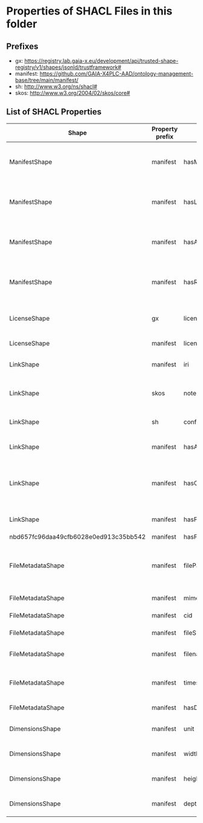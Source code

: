 # Properties of SHACL Files in this folder

## Prefixes

- gx: <https://registry.lab.gaia-x.eu/development/api/trusted-shape-registry/v1/shapes/jsonld/trustframework#>
- manifest: <https://github.com/GAIA-X4PLC-AAD/ontology-management-base/tree/main/manifest/>
- sh: <http://www.w3.org/ns/shacl#>
- skos: <http://www.w3.org/2004/02/skos/core#>

## List of SHACL Properties

| Shape | Property prefix | Property | MinCount | MaxCount | Description | Datatype/NodeKind | Filename |
| --- | --- | --- | --- | --- | --- | --- | --- |
| ManifestShape | manifest | hasManifestReference | 1 | 1 | Self-reference to the manifest.json providing the structure and list of contents for a domain specific asset. |  | manifest_shacl.ttl |
| ManifestShape | manifest | hasLicense | 1 | 1 | Defines the license valid for all content referenced in the manifest. Does not apply to linked data(sets) with explicit license terms. |  | manifest_shacl.ttl |
| ManifestShape | manifest | hasArtifacts | 1 |  | Defines the links to all relevant artifacts for a digital asset. This is extended by the domain specific ontology. |  | manifest_shacl.ttl |
| ManifestShape | manifest | hasReferencedArtifacts | 0 |  | Defines the links to all related external artifacts for a digital asset. This is extended by the domain specific ontology. |  | manifest_shacl.ttl |
| LicenseShape | gx | license | 1 | 1 | Reuses SPDX constraints from Gaia-X Trust Framework, with additional custom constraints. |  | manifest_shacl.ttl |
| LicenseShape | manifest | licenseData | 1 | 1 | Defines a link to the license. |  | manifest_shacl.ttl |
| LinkShape | manifest | iri | 0 | 1 | IRI that identifies the resource in RDF (if the file is JSON-LD). | <http://www.w3.org/ns/shacl#IRI> | manifest_shacl.ttl |
| LinkShape | skos | note | 0 | 1 | Provides additional information about the manifest reference, such as validation expectations. | <http://www.w3.org/2001/XMLSchema#string> | manifest_shacl.ttl |
| LinkShape | sh | conformsTo | 0 |  | Specifies the ontology conformance for the linked asset if it is JSON-LD. | <http://www.w3.org/ns/shacl#IRI> | manifest_shacl.ttl |
| LinkShape | manifest | hasAccessRole | 1 | 1 | Specifies the access role associated with the corresponding file. |  | manifest_shacl.ttl |
| LinkShape | manifest | hasCategory | 1 | 1 | Specifies the category of the artifact. Categories are defined as instances of manifest:Category and extended via domain-specific ontologies. |  | manifest_shacl.ttl |
| LinkShape | manifest | hasFileMetadata | 1 | 1 | Defines the properties of the data file that is referenced via a link. |  | manifest_shacl.ttl |
| nbd657fc96daa49cfb6028e0ed913c35bb542 | manifest | hasFileMetadata |  |  |  |  | manifest_shacl.ttl |
| FileMetadataShape | manifest | filePath | 1 | 1 | A local or remote path/URL from which the file can be retrieved (e.g. './manifest_reference.json', 'ipfs://...', 's3://...', 'https://...'). | <http://www.w3.org/2001/XMLSchema#anyURI> | manifest_shacl.ttl |
| FileMetadataShape | manifest | mimeType | 1 | 1 | Defines the MIME type of the file. | <http://www.w3.org/2001/XMLSchema#string> | manifest_shacl.ttl |
| FileMetadataShape | manifest | cid | 0 | 1 | Defines the IPFS CIDv1 identifier of the file. | <http://www.w3.org/2001/XMLSchema#string> | manifest_shacl.ttl |
| FileMetadataShape | manifest | fileSize | 0 | 1 | Specifies the file size in bytes. | <http://www.w3.org/2001/XMLSchema#integer> | manifest_shacl.ttl |
| FileMetadataShape | manifest | filename | 0 | 1 | Specifies the file name (excluding the path) along with its extension. | <http://www.w3.org/2001/XMLSchema#string> | manifest_shacl.ttl |
| FileMetadataShape | manifest | timestamp | 0 | 1 | Represents a date or time associated with the file, such as recording time or creation time. | <http://www.w3.org/2001/XMLSchema#dateTime> | manifest_shacl.ttl |
| FileMetadataShape | manifest | hasDimensions | 0 | 1 | Defines the dimensions for images and videos. |  | manifest_shacl.ttl |
| DimensionsShape | manifest | unit | 1 | 1 | Specifies the unit of measurement (e.g., metres, inches). |  | manifest_shacl.ttl |
| DimensionsShape | manifest | width | 1 | 1 | Specifies the width (x-axis) of the item in appropriate units. | <http://www.w3.org/2001/XMLSchema#float> | manifest_shacl.ttl |
| DimensionsShape | manifest | height | 1 | 1 | Specifies the height (y-axis) of the item in appropriate units. | <http://www.w3.org/2001/XMLSchema#float> | manifest_shacl.ttl |
| DimensionsShape | manifest | depth | 0 | 1 | Specifies the depth (z-axis) of the item in appropriate units. | <http://www.w3.org/2001/XMLSchema#float> | manifest_shacl.ttl |
